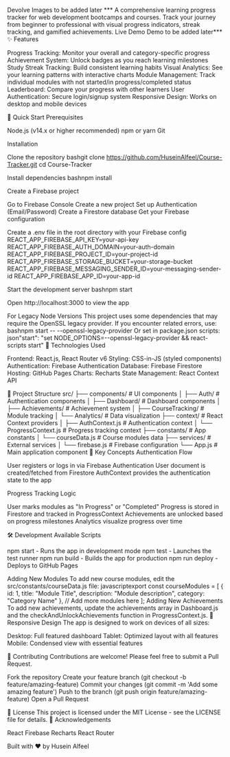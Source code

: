 Devolve
Images to be added later ***
A comprehensive learning progress tracker for web development bootcamps and courses. Track your journey from beginner to professional with visual progress indicators, streak tracking, and gamified achievements.
Live Demo
Demo to be added later***
✨ Features

Progress Tracking: Monitor your overall and category-specific progress
Achievement System: Unlock badges as you reach learning milestones
Study Streak Tracking: Build consistent learning habits
Visual Analytics: See your learning patterns with interactive charts
Module Management: Track individual modules with not started/in progress/completed status
Leaderboard: Compare your progress with other learners
User Authentication: Secure login/signup system
Responsive Design: Works on desktop and mobile devices

🚀 Quick Start
Prerequisites

Node.js (v14.x or higher recommended)
npm or yarn
Git

Installation

Clone the repository
bashgit clone https://github.com/HuseinAlfeel/Course-Tracker.git
cd Course-Tracker

Install dependencies
bashnpm install

Create a Firebase project

Go to Firebase Console
Create a new project
Set up Authentication (Email/Password)
Create a Firestore database
Get your Firebase configuration


Create a .env file in the root directory with your Firebase config
REACT_APP_FIREBASE_API_KEY=your-api-key
REACT_APP_FIREBASE_AUTH_DOMAIN=your-auth-domain
REACT_APP_FIREBASE_PROJECT_ID=your-project-id
REACT_APP_FIREBASE_STORAGE_BUCKET=your-storage-bucket
REACT_APP_FIREBASE_MESSAGING_SENDER_ID=your-messaging-sender-id
REACT_APP_FIREBASE_APP_ID=your-app-id

Start the development server
bashnpm start

Open http://localhost:3000 to view the app

For Legacy Node Versions
This project uses some dependencies that may require the OpenSSL legacy provider. If you encounter related errors, use:
bashnpm start -- --openssl-legacy-provider
Or set in package.json scripts:
json"start": "set NODE_OPTIONS=--openssl-legacy-provider && react-scripts start"
🔧 Technologies Used

Frontend: React.js, React Router v6
Styling: CSS-in-JS (styled components)
Authentication: Firebase Authentication
Database: Firebase Firestore
Hosting: GitHub Pages
Charts: Recharts
State Management: React Context API

📂 Project Structure
src/
├── components/         # UI components
│   ├── Auth/           # Authentication components
│   ├── Dashboard/      # Dashboard components
│   ├── Achievements/   # Achievement system
│   ├── CourseTracking/ # Module tracking
│   └── Analytics/      # Data visualization
├── context/            # React Context providers
│   ├── AuthContext.js  # Authentication context
│   └── ProgressContext.js # Progress tracking context
├── constants/          # App constants
│   └── courseData.js   # Course modules data
├── services/           # External services
│   └── firebase.js     # Firebase configuration
└── App.js              # Main application component
🧠 Key Concepts
Authentication Flow

User registers or logs in via Firebase Authentication
User document is created/fetched from Firestore
AuthContext provides the authentication state to the app

Progress Tracking Logic

User marks modules as "In Progress" or "Completed"
Progress is stored in Firestore and tracked in ProgressContext
Achievements are unlocked based on progress milestones
Analytics visualize progress over time

🛠️ Development
Available Scripts

npm start - Runs the app in development mode
npm test - Launches the test runner
npm run build - Builds the app for production
npm run deploy - Deploys to GitHub Pages

Adding New Modules
To add new course modules, edit the src/constants/courseData.js file:
javascriptexport const courseModules = [
  {
    id: 1,
    title: "Module Title",
    description: "Module description",
    category: "Category Name"
  },
  // Add more modules here
];
Adding New Achievements
To add new achievements, update the achievements array in Dashboard.js and the checkAndUnlockAchievements function in ProgressContext.js.
📱 Responsive Design
The app is designed to work on devices of all sizes:

Desktop: Full featured dashboard
Tablet: Optimized layout with all features
Mobile: Condensed view with essential features

🤝 Contributing
Contributions are welcome! Please feel free to submit a Pull Request.

Fork the repository
Create your feature branch (git checkout -b feature/amazing-feature)
Commit your changes (git commit -m 'Add some amazing feature')
Push to the branch (git push origin feature/amazing-feature)
Open a Pull Request

📄 License
This project is licensed under the MIT License - see the LICENSE file for details.
🙏 Acknowledgements

React
Firebase
Recharts
React Router

Built with ❤️ by Husein Alfeel
